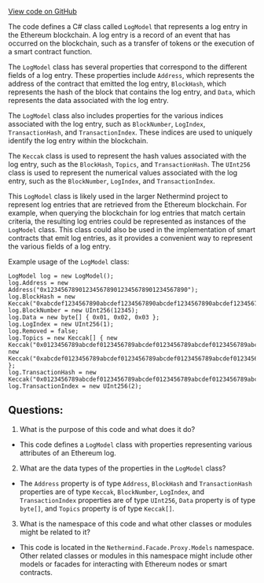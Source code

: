 [View code on GitHub](https://github.com/nethermindeth/nethermind/Nethermind.Facade/Proxy/Models/LogModel.cs)

The code defines a C# class called `LogModel` that represents a log entry in the Ethereum blockchain. A log entry is a record of an event that has occurred on the blockchain, such as a transfer of tokens or the execution of a smart contract function. 

The `LogModel` class has several properties that correspond to the different fields of a log entry. These properties include `Address`, which represents the address of the contract that emitted the log entry, `BlockHash`, which represents the hash of the block that contains the log entry, and `Data`, which represents the data associated with the log entry. 

The `LogModel` class also includes properties for the various indices associated with the log entry, such as `BlockNumber`, `LogIndex`, `TransactionHash`, and `TransactionIndex`. These indices are used to uniquely identify the log entry within the blockchain.

The `Keccak` class is used to represent the hash values associated with the log entry, such as the `BlockHash`, `Topics`, and `TransactionHash`. The `UInt256` class is used to represent the numerical values associated with the log entry, such as the `BlockNumber`, `LogIndex`, and `TransactionIndex`.

This `LogModel` class is likely used in the larger Nethermind project to represent log entries that are retrieved from the Ethereum blockchain. For example, when querying the blockchain for log entries that match certain criteria, the resulting log entries could be represented as instances of the `LogModel` class. This class could also be used in the implementation of smart contracts that emit log entries, as it provides a convenient way to represent the various fields of a log entry. 

Example usage of the `LogModel` class:

```
LogModel log = new LogModel();
log.Address = new Address("0x1234567890123456789012345678901234567890");
log.BlockHash = new Keccak("0xabcdef1234567890abcdef1234567890abcdef1234567890abcdef1234567890");
log.BlockNumber = new UInt256(12345);
log.Data = new byte[] { 0x01, 0x02, 0x03 };
log.LogIndex = new UInt256(1);
log.Removed = false;
log.Topics = new Keccak[] { new Keccak("0x0123456789abcdef0123456789abcdef0123456789abcdef0123456789abcdef"), new Keccak("0xabcdef0123456789abcdef0123456789abcdef0123456789abcdef0123456789") };
log.TransactionHash = new Keccak("0x0123456789abcdef0123456789abcdef0123456789abcdef0123456789abcdef");
log.TransactionIndex = new UInt256(2);
```
## Questions: 
 1. What is the purpose of this code and what does it do?
- This code defines a `LogModel` class with properties representing various attributes of an Ethereum log.

2. What are the data types of the properties in the `LogModel` class?
- The `Address` property is of type `Address`, `BlockHash` and `TransactionHash` properties are of type `Keccak`, `BlockNumber`, `LogIndex`, and `TransactionIndex` properties are of type `UInt256`, `Data` property is of type `byte[]`, and `Topics` property is of type `Keccak[]`.

3. What is the namespace of this code and what other classes or modules might be related to it?
- This code is located in the `Nethermind.Facade.Proxy.Models` namespace. Other related classes or modules in this namespace might include other models or facades for interacting with Ethereum nodes or smart contracts.